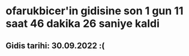 # ofarukbicer'in gidisine son 1 gun 11 saat 46 dakika 26 saniye kaldi

## Gidis tarihi: 30.09.2022 :(